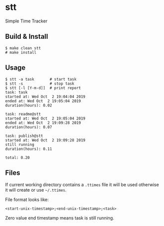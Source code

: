 stt
====

Simple Time Tracker

Build & Install
---------------

	$ make clean stt
	# make install

Usage
-----

	$ stt -a task       # start task
	$ stt -s            # stop task
	$ stt [-l [Y-m-d]]  # print report
	task: task
	started at: Wed Oct  2 19:04:04 2019
	ended at: Wed Oct  2 19:05:04 2019
	duration(hours): 0.02

	task: readme@stt
	started at: Wed Oct  2 19:05:04 2019
	ended at: Wed Oct  2 19:09:28 2019
	duration(hours): 0.07

	task: publish@stt
	started at: Wed Oct  2 19:09:28 2019
	still running
	duration(hours): 0.11

	total: 0.20

Files
-----

If current working directory contains a `.ttimes` file it will be used
otherwise it will create or use `~/.ttimes`.

File format looks like:

	<start-unix-timestamp>;<end-unix-timestamp>;<task>

Zero value end timestamp means task is still running.
